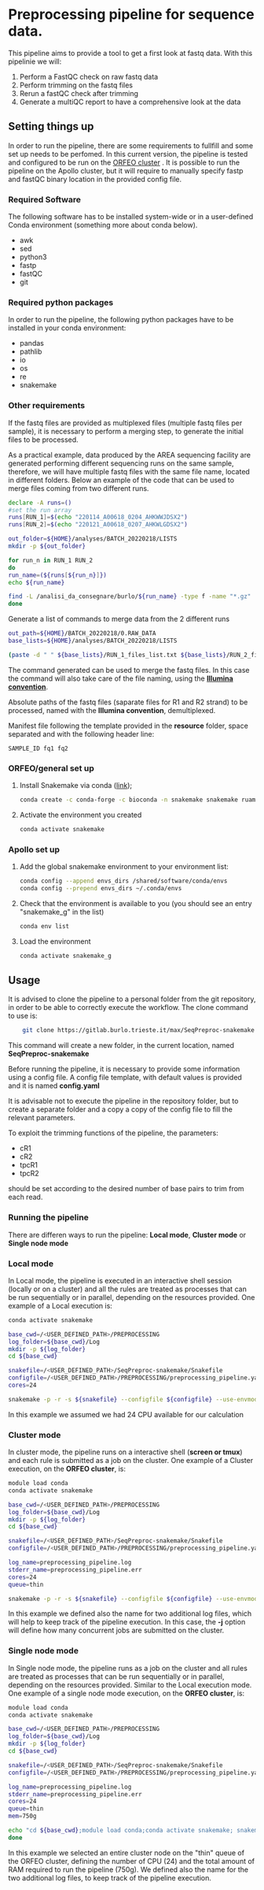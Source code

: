 # Preprocessing pipeline for sequence data.

This pipeline aims to provide a tool to get a first look at fastq data. With this pipelinie we will:

1) Perform a FastQC check on raw fastq data
2) Perform trimming on the fastq files
3) Rerun a fastQC check after trimming 
4) Generate a multiQC report to have a comprehensive look at the data


## Setting things up

In order to run the pipeline, there are some requirements to fullfill and some set up needs to be perfomed. In this current version, the pipeline is tested and configured to be run on the [ORFEO cluster](https://orfeo-documentation.readthedocs.io/en/latest/) . It is possible to run the pipeline on the Apollo cluster, but it will require to manually specify fastp and fastQC binary location in the provided config file.


### Required Software

The following software has to be installed system-wide or in a user-defined Conda environment (something more about conda below).

+ awk
+ sed
+ python3
+ fastp
+ fastQC
+ git

### Required python packages

In order to run the pipeline, the following python packages have to be installed in your conda environment:

+ pandas
+ pathlib
+ io
+ os
+ re
+ snakemake

### Other requirements

If the fastq files are provided as multiplexed files (multiple fastq files per sample), it is necessary to perform a merging step, to generate the initial files to be processed.

As a practical example, data produced by the AREA sequencing facility are generated performing different sequencing runs on the same sample, therefore, we will have multiple fastq files with the same file name, located in different folders. 
Below an example of the code that can be used to merge files coming from two different runs.

```bash
declare -A runs=()
#set the run array
runs[RUN_1]=$(echo "220114_A00618_0204_AHKWWJDSX2")
runs[RUN_2]=$(echo "220121_A00618_0207_AHKWLGDSX2")

out_folder=${HOME}/analyses/BATCH_20220218/LISTS
mkdir -p ${out_folder}

for run_n in RUN_1 RUN_2
do
run_name=(${runs[${run_n}]})
echo ${run_name}

find -L /analisi_da_consegnare/burlo/${run_name} -type f -name "*.gz" | fgrep -v "Undetermined"| sort > ${out_folder}/${run_n}_files_list.txt
done
```

Generate a list of commands to merge data from the 2 different runs

```bash
out_path=${HOME}/BATCH_20220218/0.RAW_DATA
base_lists=${HOME}/analyses/BATCH_20220218/LISTS

(paste -d " " ${base_lists}/RUN_1_files_list.txt ${base_lists}/RUN_2_files_list.txt | awk -v outfile=${out_path} '{OFS=" "}{split($1,a,"/");split(a[7],b,"_"); print "cat",$0,">",outfile"/"b[1]"_"b[2]"_L001_"b[3]"_"b[4]}') > ${base_lists}/MERGE_batch_20220218.sh

```

The command generated can be used to merge the fastq files. In this case the command will also take care of the file naming, using the [**Illumina convention**](https://support.illumina.com/help/BaseSpace_OLH_009008/Content/Source/Informatics/BS/NamingConvention_FASTQ-files-swBS.htm).

Absolute paths of the fastq files (saparate files for R1 and R2 strand) to be processed, named with the **Illumina convention**, demultiplexed.

Manifest file following the template provided in the **resource** folder, space separated and with the following header line:

```
SAMPLE_ID fq1 fq2
```


### ORFEO/general set up
1. Install Snakemake via conda ([link](https://snakemake.readthedocs.io/en/stable/getting\_started/installation.html));
    ```bash
    conda create -c conda-forge -c bioconda -n snakemake snakemake ruamel.yaml
    ```
2. Activate the environment you created
    ```bash
    conda activate snakemake
    ```

### Apollo set up

1. Add the global snakemake environment to your environment list:
    ```bash
    conda config --append envs_dirs /shared/software/conda/envs
    conda config --prepend envs_dirs ~/.conda/envs
    ```

2. Check that the environment is available to you (you should see an entry "snakemake_g" in the list)
    ```bash
    conda env list
    ```
3. Load the environment
    ```bash
    conda activate snakemake_g
    ```


## Usage

It is advised to clone the pipeline to a personal folder from the git repository, in order to be able to correctly execute the workflow.
The clone command to use is:

```bash
	git clone https://gitlab.burlo.trieste.it/max/SeqPreproc-snakemake.git
```

This command will create a new folder, in the current location, named **SeqPreproc-snakemake**


Before running the pipeline, it is necessary to provide some information using a config file. A config file template, with default values is provided and it is named **config.yaml**

It is advisable not to execute the pipeline in the repository folder, but to create a separate folder and a copy a copy of the config file to fill the relevant parameters.

To exploit the trimming functions of the pipeline, the parameters:

+ cR1
+ cR2
+ tpcR1
+ tpcR2

should be set according to the desired number of base pairs to trim from each read.

### Running the pipeline

There are differen ways to run the pipeline: **Local mode**, **Cluster mode** or **Single node mode**

### Local mode

In Local mode, the pipeline is executed in an interactive shell session (locally or on a cluster) and all the rules are treated as processes that can be run sequentially or in parallel, depending on the resources provided. One example of a Local execution is:

```bash
conda activate snakemake

base_cwd=/<USER_DEFINED_PATH>/PREPROCESSING
log_folder=${base_cwd}/Log
mkdir -p ${log_folder}
cd ${base_cwd}

snakefile=/<USER_DEFINED_PATH>/SeqPreproc-snakemake/Snakefile
configfile=/<USER_DEFINED_PATH>/PREPROCESSING/preprocessing_pipeline.yaml
cores=24

snakemake -p -r -s ${snakefile} --configfile ${configfile} --use-envmodules --keep-going --cores ${cores}

```

In this example we assumed we had 24 CPU available for our calculation



### Cluster mode

In cluster mode, the pipeline runs on a interactive shell (**screen or tmux**) and each rule is submitted as a job on the cluster.
One example of a Cluster execution, on the **ORFEO cluster**, is:

```bash
module load conda
conda activate snakemake

base_cwd=/<USER_DEFINED_PATH>/PREPROCESSING
log_folder=${base_cwd}/Log
mkdir -p ${log_folder}
cd ${base_cwd}

snakefile=/<USER_DEFINED_PATH>/SeqPreproc-snakemake/Snakefile
configfile=/<USER_DEFINED_PATH>/PREPROCESSING/preprocessing_pipeline.yaml

log_name=preprocessing_pipeline.log
stderr_name=preprocessing_pipeline.err
cores=24
queue=thin

snakemake -p -r -s ${snakefile} --configfile ${configfile} --use-envmodules --keep-going --cluster "qsub -q ${queue} -V -k eod -l select=1:ncpus={threads}:mem={resources.mem_mb}mb -l walltime=96:00:00" -j ${cores} 1> ${log_name} 2> ${stderr_name}
```

In this example we defined also the name for two additional log files, which will help to keep track of the pipeline execution. In this case, the **-j** option will define how many concurrent jobs are submitted on the cluster.



### Single node mode

In Single node mode, the pipeline runs as a job on the cluster and all rules are treated as processes that can be run sequentially or in parallel, depending on the resources provided. Similar to the Local execution mode.
One example of a single node mode execution, on the **ORFEO cluster**, is:

```bash
module load conda
conda activate snakemake

base_cwd=/<USER_DEFINED_PATH>/PREPROCESSING
log_folder=${base_cwd}/Log
mkdir -p ${log_folder}
cd ${base_cwd}

snakefile=/<USER_DEFINED_PATH>/SeqPreproc-snakemake/Snakefile
configfile=/<USER_DEFINED_PATH>/PREPROCESSING/preprocessing_pipeline.yaml

log_name=preprocessing_pipeline.log
stderr_name=preprocessing_pipeline.err
cores=24
queue=thin
mem=750g

echo "cd ${base_cwd};module load conda;conda activate snakemake; snakemake -p -r -s ${snakefile} --configfile ${configfile} --cores ${cores} --use-envmodules --keep-going" | qsub -N snake_preprocessing -q ${queue} -V -k eod -o ${log_folder}/${log_name} -e ${log_folder}/${stderr_name} -l select=1:ncpus=${cores}:mem=${mem} -l walltime=96:00:00
done
```

In this example we selected an entire cluster node on the "thin" queue of the ORFEO cluster, defining the number of CPU (24) and the total amount of RAM required to run the pipeline (750g). We defined also the name for the two additional log files, to keep track of the pipeline execution.

